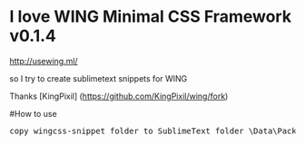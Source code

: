 # I love WING Minimal CSS Framework v0.1.4
<http://usewing.ml/>

so  I try to create 
sublimetext snippets for WING

Thanks [KingPixil] (https://github.com/KingPixil/wing/fork)

#How to use
<pre>
copy wingcss-snippet folder to SublimeText folder \Data\Packages\User
</pre>
